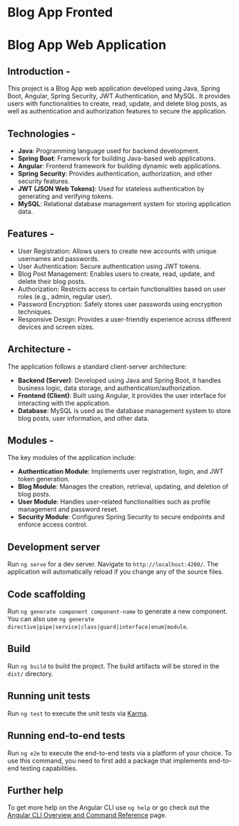 # Blog App Fronted







# Blog App Web Application

## Introduction -
This project is a Blog App web application developed using Java, Spring Boot, Angular, Spring Security, JWT Authentication, and MySQL. It provides users with functionalities to create, read, update, and delete blog posts, as well as authentication and authorization features to secure the application.

## Technologies -
- **Java**: Programming language used for backend development.
- **Spring Boot**: Framework for building Java-based web applications.
- **Angular**: Frontend framework for building dynamic web applications.
- **Spring Security**: Provides authentication, authorization, and other security features.
- **JWT (JSON Web Tokens)**: Used for stateless authentication by generating and verifying tokens.
- **MySQL**: Relational database management system for storing application data.

## Features -
- User Registration: Allows users to create new accounts with unique usernames and passwords.
- User Authentication: Secure authentication using JWT tokens.
- Blog Post Management: Enables users to create, read, update, and delete their blog posts.
- Authorization: Restricts access to certain functionalities based on user roles (e.g., admin, regular user).
- Password Encryption: Safely stores user passwords using encryption techniques.
- Responsive Design: Provides a user-friendly experience across different devices and screen sizes.

## Architecture -
The application follows a standard client-server architecture:
- **Backend (Server)**: Developed using Java and Spring Boot, it handles business logic, data storage, and authentication/authorization.
- **Frontend (Client)**: Built using Angular, it provides the user interface for interacting with the application.
- **Database**: MySQL is used as the database management system to store blog posts, user information, and other data.

## Modules -
The key modules of the application include:
- **Authentication Module**: Implements user registration, login, and JWT token generation.
- **Blog Module**: Manages the creation, retrieval, updating, and deletion of blog posts.
- **User Module**: Handles user-related functionalities such as profile management and password reset.
- **Security Module**: Configures Spring Security to secure endpoints and enforce access control.















## Development server

Run `ng serve` for a dev server. Navigate to `http://localhost:4200/`. The application will automatically reload if you change any of the source files.

## Code scaffolding

Run `ng generate component component-name` to generate a new component. You can also use `ng generate directive|pipe|service|class|guard|interface|enum|module`.

## Build

Run `ng build` to build the project. The build artifacts will be stored in the `dist/` directory.

## Running unit tests

Run `ng test` to execute the unit tests via [Karma](https://karma-runner.github.io).

## Running end-to-end tests

Run `ng e2e` to execute the end-to-end tests via a platform of your choice. To use this command, you need to first add a package that implements end-to-end testing capabilities.

## Further help

To get more help on the Angular CLI use `ng help` or go check out the [Angular CLI Overview and Command Reference](https://angular.io/cli) page.
